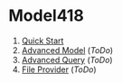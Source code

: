 Model418
======

1. [Quick Start](Quick-Start.md)
2. [Advanced Model](Advanced-Model.md) (*ToDo*)
3. [Advanced Query](Advanced-Query.md) (*ToDo*)
4. [File Provider](File-Provider.md) (*ToDo*)